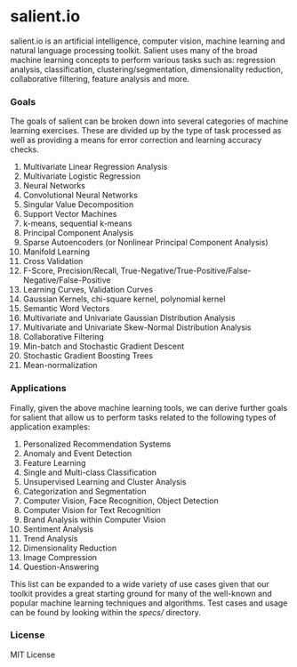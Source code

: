 # salient.io
salient.io is an artificial intelligence, computer vision, machine learning and natural language processing toolkit. Salient uses many of the broad machine learning concepts to perform various tasks such as: regression analysis, classification, clustering/segmentation, dimensionality reduction, collaborative filtering, feature analysis and more.

### Goals
The goals of salient can be broken down into several categories of machine learning exercises. These are divided up by the type of task processed as well as providing a means for error correction and learning accuracy checks. 

1. Multivariate Linear Regression Analysis
2. Multivariate Logistic Regression
3. Neural Networks
4. Convolutional Neural Networks
4. Singular Value Decomposition
5. Support Vector Machines
6. k-means, sequential k-means
7. Principal Component Analysis
8. Sparse Autoencoders (or Nonlinear Principal Component Analysis)
9. Manifold Learning
10. Cross Validation
11. F-Score, Precision/Recall, True-Negative/True-Positive/False-Negative/False-Positive
12. Learning Curves, Validation Curves
13. Gaussian Kernels, chi-square kernel, polynomial kernel
14. Semantic Word Vectors
15. Multivariate and Univariate Gaussian Distribution Analysis
16. Multivariate and Univariate Skew-Normal Distribution Analysis
17. Collaborative Filtering
18. Min-batch and Stochastic Gradient Descent
19. Stochastic Gradient Boosting Trees
20. Mean-normalization

### Applications
Finally, given the above machine learning tools, we can derive further goals for salient that allow us to perform tasks related to the following types of application examples:

1. Personalized Recommendation Systems
2. Anomaly and Event Detection
3. Feature Learning
4. Single and Multi-class Classification
5. Unsupervised Learning and Cluster Analysis
6. Categorization and Segmentation
7. Computer Vision, Face Recognition, Object Detection
8. Computer Vision for Text Recognition
9. Brand Analysis within Computer Vision
10. Sentiment Analysis
11. Trend Analysis
12. Dimensionality Reduction
13. Image Compression
14. Question-Answering

This list can be expanded to a wide variety of use cases given that our toolkit provides a great starting ground for many of the well-known and popular machine learning techniques and algorithms. Test cases and usage can be found by looking within the *specs/* directory.

### License

MIT License

